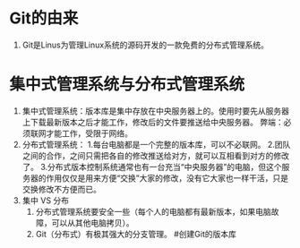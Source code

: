 # Git的由来
1.  Git是Linus为管理Linux系统的源码开发的一款免费的分布式管理系统。
# 集中式管理系统与分布式管理系统
1. 集中式管理系统：版本库是集中存放在中央服务器上的。使用时要先从服务器上下载最新版本之后才能工作，修改后的文件要推送给中央服务器。
   弊端：必须联网才能工作，受限于网络。
2. 分布式管理系统： 1.每台电脑都是一个完整的版本库，可以不必联网。
                  2.团队之间的合作，之间只需把各自的修改推送给对方，就可以互相看到对方的修改了。
                  3.分布式版本控制系统通常也有一台充当“中央服务器”的电脑，但这个服务器的作用仅仅是用来方便“交换”大家的修改，没有它大家也一样干活，只是交换修改不方便而已。
3. 集中 VS 分布
   1. 分布式管理系统要安全一些（每个人的电脑都有最新版本，如果电脑故障，可以从其他电脑拷贝）。
   2. Git（分布式）有极其强大的分支管理。
#创建Git的版本库
